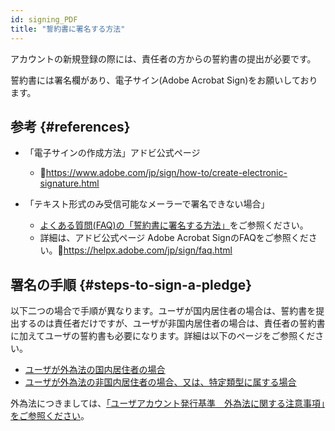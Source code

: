```yaml
---
id: signing_PDF
title: "誓約書に署名する方法"
---
```


アカウントの新規登録の際には、責任者の方からの誓約書の提出が必要です。

誓約書には署名欄があり、電子サイン(Adobe Acrobat Sign)をお願いしております。


## 参考 {#references}

- 「電子サインの作成方法」アドビ公式ページ
    - &#x1f517;<u>https://www.adobe.com/jp/sign/how-to/create-electronic-signature.html</u>


- 「テキスト形式のみ受信可能なメーラーで署名できない場合」
    -  [<u>よくある質問(FAQ)の「誓約書に署名する方法」</u>](/faq/faq_signing_PDF)をご参照ください。
    - 詳細は、アドビ公式ページ Adobe Acrobat SignのFAQをご参照ください。&#x1f517;<u>https://helpx.adobe.com/jp/sign/faq.html</u>


## 署名の手順 {#steps-to-sign-a-pledge}

以下二つの場合で手順が異なります。ユーザが国内居住者の場合は、誓約書を提出するのは責任者だけですが、ユーザが非国内居住者の場合は、責任者の誓約書に加えてユーザの誓約書も必要になります。詳細は以下のページをご参照ください。

- [<u>ユーザが外為法の国内居住者の場合</u>](/application/signing_PDF_domestic_resident)
- [<u>ユーザが外為法の非国内居住者の場合、又は、特定類型に属する場合</u>](/application/signing_PDF_non-resident)

外為法につきましては、[<u>「ユーザアカウント発行基準　外為法に関する注意事項」をご参照ください</u>](/application/#外為法に関する注意事項)。
